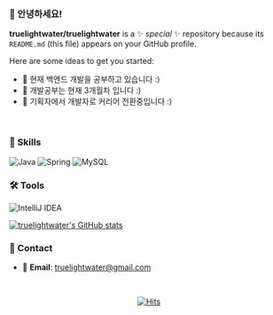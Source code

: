### 👋 안녕하세요! 


**truelightwater/truelightwater** is a ✨ _special_ ✨ repository because its `README.md` (this file) appears on your GitHub profile.

Here are some ideas to get you started:

- 🌱 현재 백엔드 개발을 공부하고 있습니다 :)
- 🤔 개발공부는 현재 3개월차 입니다 :) 
- 💬 기획자에서 개발자로 커리어 전환중입니다 :)

<br/>

### 🔨 Skills
![Java](https://img.shields.io/badge/-Java-007396?logo=java&logoColor=white)
![Spring](https://img.shields.io/badge/Spring-6DB33F.svg?&flat&logo=Spring&logoColor=white)
![MySQL](https://img.shields.io/badge/-MySQL-4479A1?logo=mysql&logoColor=white)

### 🛠 Tools

![IntelliJ IDEA](https://img.shields.io/badge/-IntelliJ%20IDEA-FF0000?logo=intellij%20idea&logoColor=white)

[![truelightwater's GitHub stats](https://github-readme-stats.vercel.app/api?username=truelightwater)](https://github.com/anuraghazra/github-readme-stats)

### 🤝 Contact

- 📧 **Email**: truelightwater@gmail.com

<br>

<div align=center>
	
[![Hits](https://hits.seeyoufarm.com/api/count/incr/badge.svg?url=https%3A%2F%2Fgithub.com%2Ftruelightwater&count_bg=%2379C83D&title_bg=%23555555&icon=&icon_color=%23E7E7E7&title=hits&edge_flat=false)](https://hits.seeyoufarm.com)
	
</div>

